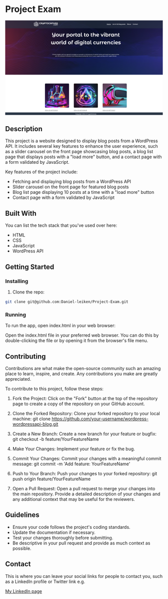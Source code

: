 # Project Exam

![image](images/project-exam.png)

## Description

This project is a website designed to display blog posts from a WordPress API. It includes several key features to enhance the user experience, such as a slider carousel on the front page showcasing blog posts, a blog list page that displays posts with a "load more" button, and a contact page with a form validated by JavaScript.

Key features of the project include:
- Fetching and displaying blog posts from a WordPress API
- Slider carousel on the front page for featured blog posts
- Blog list page displaying 10 posts at a time with a "load more" button
- Contact page with a form validated by JavaScript

## Built With
You can list the tech stack that you've used over here:

- HTML
- CSS
- JavaScript
- WordPress API

## Getting Started

### Installing

1. Clone the repo:

```bash
git clone git@github.com:Daniel-leiken/Project-Exam.git
```

### Running

To run the app, open index.html in your web browser:

Open the index.html file in your preferred web browser. You can do this by double-clicking the file or by opening it from the browser's file menu.

## Contributing

Contributions are what make the open-source community such an amazing place to learn, inspire, and create. Any contributions you make are greatly appreciated.

To contribute to this project, follow these steps:

1. Fork the Project: Click on the "Fork" button at the top of the repository page to create a copy of the repository on your GitHub account.

2. Clone the Forked Repository: Clone your forked repository to your local machine:
git clone https://github.com/your-username/wordpress-wordpressapi-blog.git

3. Create a New Branch: Create a new branch for your feature or bugfix:
git checkout -b feature/YourFeatureName

4. Make Your Changes: Implement your feature or fix the bug.

5. Commit Your Changes: Commit your changes with a meaningful commit message:
git commit -m 'Add feature: YourFeatureName'

6. Push to Your Branch: Push your changes to your forked repository:
git push origin feature/YourFeatureName

7. Open a Pull Request: Open a pull request to merge your changes into the main repository. Provide a detailed description of your changes and any additional context that may be useful for the reviewers.

## Guidelines

- Ensure your code follows the project's coding standards.
- Update the documentation if necessary.
- Test your changes thoroughly before submitting.
- Be descriptive in your pull request and provide as much context as possible.

## Contact

This is where you can leave your social links for people to contact you, such as a LinkedIn profile or Twitter link e.g.

[My LinkedIn page](www.linkedin.com/in/daniel-strandheim/)